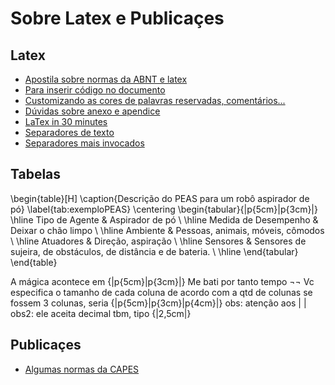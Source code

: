 # Sobre Latex e Publicaçes

## Latex

- [Apostila sobre normas da ABNT e latex](http://mtm.ufsc.br/~ebatista/Disciplinas_2012_2_arquivos/apostila.pdf)
- [Para inserir código no documento](https://pt.sharelatex.com/learn/Code_listing#Captions_and_the_list_of_Listings)
- [Customizando as cores de palavras reservadas, comentários...](http://latexcolor.com/)
- [Dúvidas sobre anexo e apendice](http://www.tudosobremonografia.com/2011/01/diferenca-entre-anexo-e-apendice.html)
- [LaTex in 30 minutes](https://www.overleaf.com/learn/latex/Learn_LaTeX_in_30_minutes)
- [Separadores de texto](https://tex.stackexchange.com/questions/237110/placing-a-decorative-separator-in-text)
- [Separadores mais invocados](https://tex.stackexchange.com/questions/32711/totally-sweet-horizontal-rules-in-latex)

## Tabelas
\begin{table}[H]
\caption{Descrição do PEAS para um robô aspirador de pó}
  \label{tab:exemploPEAS}
  \centering
  \begin{tabular}{|p{5cm}|p{3cm}|}
      \hline
      Tipo de Agente & Aspirador de pó \\ \hline
       Medida de Desempenho & Deixar o chão limpo \\ \hline
      Ambiente & Pessoas, animais, móveis, cômodos  \\ \hline
     Atuadores & Direção, aspiração \\ \hline
     Sensores  & Sensores de sujeira, de obstáculos, de distância e de bateria. 
      \\ \hline
  \end{tabular}
\end{table}

A mágica acontece em {|p{5cm}|p{3cm}|}
Me bati por tanto tempo ¬¬ 
Vc especifica o tamanho de cada coluna de acordo com a qtd de colunas
se fossem 3 colunas, seria {|p{5cm}|p{3cm}|p{4cm}|}
obs: atenção aos | | 
obs2: ele aceita decimal tbm, tipo {|2,5cm|}

## Publicaçes

- [Algumas normas da CAPES](http://www.cnpq.br/view/-/journal_content/56_INSTANCE_0oED/10157/100352)
